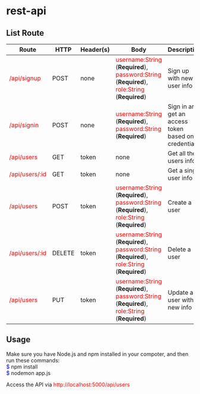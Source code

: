 # rest-api
## **List Route**
| Route | HTTP | Header(s) | Body |Description |
| ----- | ---- | --------- | ---- | ----------- |
| <span style="color:red">/api/signup</span>    | POST   | none      |  <span style="color:red">username:String</span> (**Required**),<br><span style="color:red">password:String</span> (**Required**),<br><span style="color:red">role:String</span> (**Required**) | Sign up with new user info |
| <span style="color:red">/api/signin</span>    | POST   | none      |  <span style="color:red">username:String</span> (**Required**),<br><span style="color:red">password:String</span> (**Required**)  | Sign in and get an access token based on credentials |
| <span style="color:red">/api/users</span>     | GET    | token     | none | Get all the users info |
| <span style="color:red">/api/users/:id</span> | GET    | token | none | Get a single user info |
| <span style="color:red">/api/users</span>     | POST   | token     | <span style="color:red">username:String</span> (**Required**),<br><span style="color:red">password:String</span> (**Required**),<br><span style="color:red">role:String</span> (**Required**) | Create a user |
| <span style="color:red">/api/users/:id</span> | DELETE | token |  <span style="color:red">username:String</span> (**Required**),<br><span style="color:red">password:String</span> (**Required**),<br><span style="color:red">role:String</span> (**Required**) | Delete a user |
| <span style="color:red">/api/users</span>     | PUT    | token     | <span style="color:red">username:String</span> (**Required**),<br><span style="color:red">password:String</span> (**Required**),<br><span style="color:red">role:String</span> (**Required**) | Update a user with new info |

## **Usage**
Make sure you have Node.js and npm installed in your compoter, and then run these commands:<br>
<span style="color:blue">$ </span>npm install<br>
<span style="color:blue">$ </span>nodemon app.js

Access the API via <span style="color:red">http://localhost:5000/api/users</span>